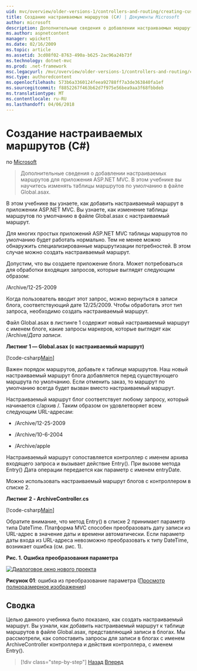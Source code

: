 ```yaml
---
uid: mvc/overview/older-versions-1/controllers-and-routing/creating-custom-routes-cs
title: Создание настраиваемых маршрутов (C#) | Документы Microsoft
author: microsoft
description: Дополнительные сведения о добавлении настраиваемых маршрутов для приложения ASP.NET MVC. В этом учебнике вы научитесь изменять таблицы маршрутов по умолчанию в файле Global.asax.
ms.author: aspnetcontent
manager: wpickett
ms.date: 02/16/2009
ms.topic: article
ms.assetid: 3cd08f02-8763-490a-b625-2ac96a24b73f
ms.technology: dotnet-mvc
ms.prod: .net-framework
msc.legacyurl: /mvc/overview/older-versions-1/controllers-and-routing/creating-custom-routes-cs
msc.type: authoredcontent
ms.openlocfilehash: 573b6a3360124feea92788ff7a3de363840fa1ef
ms.sourcegitcommit: f8852267f463b62d7f975e56bea9aa3f68fbbdeb
ms.translationtype: MT
ms.contentlocale: ru-RU
ms.lasthandoff: 04/06/2018
---
```

<a name="creating-custom-routes-c"></a>Создание настраиваемых маршрутов (C#)
====================
по [Microsoft](https://github.com/microsoft)

> Дополнительные сведения о добавлении настраиваемых маршрутов для приложения ASP.NET MVC. В этом учебнике вы научитесь изменять таблицы маршрутов по умолчанию в файле Global.asax.


В этом учебнике вы узнаете, как добавить настраиваемый маршрут в приложении ASP.NET MVC. Вы узнаете, как изменение таблицы маршрутов по умолчанию в файле Global.asax с настраиваемый маршрут.

Для многих простых приложений ASP.NET MVC таблицы маршрутов по умолчанию будет работать нормально. Тем не менее можно обнаружить специализированные маршрутизации потребностей. В этом случае можно создать настраиваемый маршрут.

Допустим, что вы создаете приложение блога. Может потребоваться для обработки входящих запросов, которые выглядят следующим образом:

/Archive/12-25-2009

Когда пользователь вводит этот запрос, можно вернуться в записи блога, соответствующий дате 12/25/2009. Чтобы обработать этот тип запроса, необходимо создать настраиваемый маршрут.

Файл Global.asax в листинге 1 содержит новый настраиваемый маршрут с именем блоге, какие запросы маркеров, которые выглядят как /Archive/*Дата записи*.

**Листинг 1 — Global.asax (с настраиваемый маршрут)**

[!code-csharp[Main](creating-custom-routes-cs/samples/sample1.cs)]

Важен порядок маршрутов, добавьте к таблице маршрутов. Наш новый настраиваемый маршрут блога добавляется перед существующего маршрута по умолчанию. Если отменить заказ, то маршрут по умолчанию всегда будет вызван вместо настраиваемый маршрут.

Настраиваемый маршрут блог соответствует любому запросу, который начинается с/архив /. Таким образом он удовлетворяет всем следующим URL-адресам:

- /Archive/12-25-2009

- /Archive/10-6-2004

- /Archive/apple

Настраиваемый маршрут сопоставляется контроллер с именем архива входящего запроса и вызывает действие Entry(). При вызове метода Entry() Дата операции передается как параметр с именем entryDate.

Можно использовать настраиваемый маршрут блогов с контроллером в списке 2.

**Листинг 2 - ArchiveController.cs**

[!code-csharp[Main](creating-custom-routes-cs/samples/sample2.cs)]

Обратите внимание, что метод Entry() в списке 2 принимает параметр типа DateTime. Платформа MVC способен преобразовать дату записи из URL-адрес в значение даты и времени автоматически. Если параметр даты входа из URL-адреса невозможно преобразовать к типу DateTime, возникает ошибка (см. рис. 1).

**Рис. 1. Ошибка преобразования параметра**


[![Диалоговое окно нового проекта](creating-custom-routes-cs/_static/image1.jpg)](creating-custom-routes-cs/_static/image1.png)

**Рисунок 01**: ошибка из преобразование параметра ([Просмотр полноразмерное изображение](creating-custom-routes-cs/_static/image2.png))


## <a name="summary"></a>Сводка

Целью данного учебника было показано, как создать настраиваемый маршрут. Вы узнали, как добавить настраиваемый маршрут к таблице маршрутов в файле Global.asax, представляющий записи в блогах. Мы рассмотрели, как сопоставить запросы для записи в блогах с именем ArchiveController контроллера и действия контроллера, с именем Entry().

> [!div class="step-by-step"]
> [Назад](aspnet-mvc-controllers-overview-cs.md)
> [Вперед](creating-a-route-constraint-cs.md)

